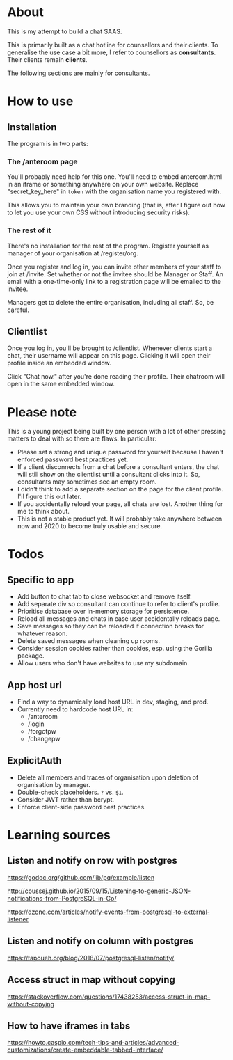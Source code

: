 # About

This is my attempt to build a chat SAAS.

This is primarily built as a chat hotline for counsellors and their clients. To generalise the use case a bit more, I refer to counsellors as **consultants**. Their clients remain **clients**.

The following sections are mainly for consultants.

# How to use

## Installation

The program is in two parts:

### The /anteroom page

You'll probably need help for this one. You'll need to embed anteroom.html in an iframe or something anywhere on your own website. Replace "secret_key_here" in `token` with the organisation name you registered with.

This allows you to maintain your own branding (that is, after I figure out how to let you use your own CSS without introducing security risks).

### The rest of it

There's no installation for the rest of the program. Register yourself as manager of your organisation at /register/org.

Once you register and log in, you can invite other members of your staff to join at /invite. Set whether or not the invitee should be Manager or Staff. An email with a one-time-only link to a registration page will be emailed to the invitee.

Managers get to delete the entire organisation, including all staff. So, be careful.

## Clientlist

Once you log in, you'll be brought to /clientlist. Whenever clients start a chat, their username will appear on this page. Clicking it will open their profile inside an embedded window.

Click "Chat now." after you're done reading their profile. Their chatroom will open in the same embedded window.


# Please note

This is a young project being built by one person with a lot of other pressing matters to deal with so there are flaws. In particular:

- Please set a strong and unique password for yourself because I haven't enforced password best practices yet.
- If a client disconnects from a chat before a consultant enters, the chat will still show on the clientlist until a consultant clicks into it. So, consultants may sometimes see an empty room.
- I didn't think to add a separate section on the page for the client profile. I'll figure this out later.
- If you accidentally reload your page, all chats are lost. Another thing for me to think about.
- This is not a stable product yet. It will probably take anywhere between now and 2020 to become truly usable and secure.


# Todos

## Specific to app
- Add button to chat tab to close websocket and remove itself.
- Add separate div so consultant can continue to refer to client's profile.
- Prioritise database over in-memory storage for persistence.
- Reload all messages and chats in case user accidentally reloads page.
- Save messages so they can be reloaded if connection breaks for whatever reason.
- Delete saved messages when cleaning up rooms.
- Consider session cookies rather than cookies, esp. using the Gorilla package.
- Allow users who don't have websites to use my subdomain.

## App host url
- Find a way to dynamically load host URL in dev, staging, and prod.
- Currently need to hardcode host URL in:
  - /anteroom
  - /login
  - /forgotpw
  - /changepw

## ExplicitAuth
- Delete all members and traces of organisation upon deletion of organisation by manager.
- Double-check placeholders. `?` vs. `$1`.
- Consider JWT rather than bcrypt.
- Enforce client-side password best practices.


# Learning sources

## Listen and notify on row with postgres

https://godoc.org/github.com/lib/pq/example/listen

http://coussej.github.io/2015/09/15/Listening-to-generic-JSON-notifications-from-PostgreSQL-in-Go/

https://dzone.com/articles/notify-events-from-postgresql-to-external-listener

## Listen and notify on column with postgres

https://tapoueh.org/blog/2018/07/postgresql-listen/notify/

## Access struct in map without copying

https://stackoverflow.com/questions/17438253/access-struct-in-map-without-copying

## How to have iframes in tabs

https://howto.caspio.com/tech-tips-and-articles/advanced-customizations/create-embeddable-tabbed-interface/